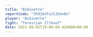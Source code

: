 ```yaml
---
title: "Bibinette"
reportCode: "3h91bXfaJC2k4vDn"
player: "Bibinette"
fight: "Terestian Illhoof"
date: 2021-09-02T19:09:04.426000+00:00
---
```

